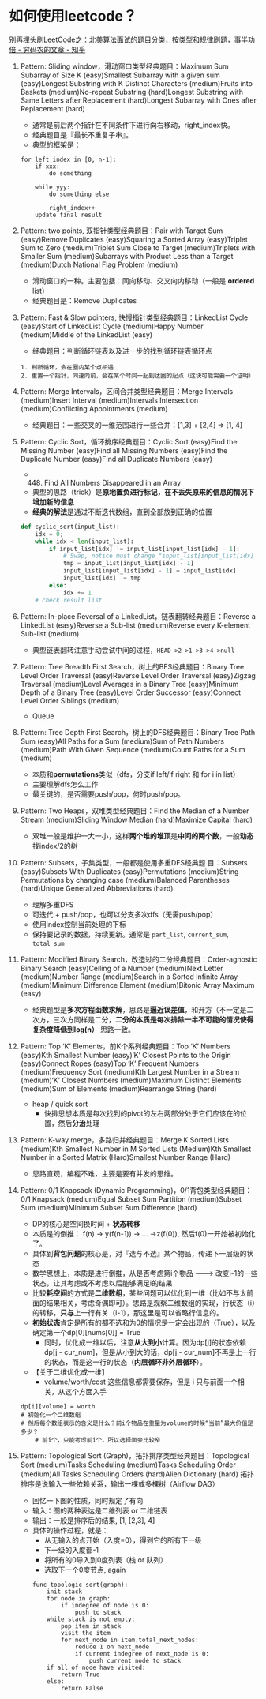 # 如何使用leetcode？

[别再埋头刷LeetCode之：北美算法面试的题目分类，按类型和规律刷题，事半功倍 - 穷码农的文章 - 知乎](https://zhuanlan.zhihu.com/p/89392459)

1. Pattern: Sliding window，滑动窗口类型经典题目：Maximum Sum Subarray of Size K (easy)Smallest Subarray with a given sum (easy)Longest Substring with K Distinct Characters (medium)Fruits into Baskets (medium)No-repeat Substring (hard)Longest Substring with Same Letters after Replacement (hard)Longest Subarray with Ones after Replacement (hard)
    - 通常是前后两个指针在不同条件下进行向右移动，right_index快。
    - 经典题目是『最长不重复子串』。
    - 典型的框架是：
    ```
    for left_index in [0, n-1]:
        if xxx:
            do something
        
        while yyy:
            do something else
            
            right_index++
        update final result
    ```

2. Pattern: two points, 双指针类型经典题目：Pair with Target Sum (easy)Remove Duplicates (easy)Squaring a Sorted Array (easy)Triplet Sum to Zero (medium)Triplet Sum Close to Target (medium)Triplets with Smaller Sum (medium)Subarrays with Product Less than a Target (medium)Dutch National Flag Problem (medium)
    - 滑动窗口的一种。主要包括：同向移动、交叉向内移动（一般是 **ordered** list）
    - 经典题目是：Remove Duplicates

3. Pattern: Fast & Slow pointers, 快慢指针类型经典题目：LinkedList Cycle (easy)Start of LinkedList Cycle (medium)Happy Number (medium)Middle of the LinkedList (easy)
    - 经典题目：判断循环链表以及进一步的找到循环链表循环点
    ```
    1. 判断循环，会在圈内某个点相遇
    2. 重置一个指针，同速向前，会在某个时间一起到达圈的起点（这块可能需要一个证明）
    ```

4. Pattern: Merge Intervals，区间合并类型经典题目：Merge Intervals (medium)Insert Interval (medium)Intervals Intersection (medium)Conflicting Appointments (medium)
    - 经典题目：一些交叉的一维范围进行一些合并：[1,3] + [2,4] => [1, 4]

5. Pattern: Cyclic Sort，循环排序经典题目：Cyclic Sort (easy)Find the Missing Number (easy)Find all Missing Numbers (easy)Find the Duplicate Number (easy)Find all Duplicate Numbers (easy)
    - 448. Find All Numbers Disappeared in an Array
    - 典型的思路（trick）是**原地置负进行标记，在不丢失原来的信息的情况下增加新的信息**
    - **经典的解法**是通过不断迭代数组，直到全部放到正确的位置
    ```py
    def cyclic_sort(input_list):
        idx = 0;
        while idx < len(input_list):
            if input_list[idx] != input_list[input_list[idx] - 1]:
                # Swap, notice must change "input_list[input_list[idx] - 1]" first
                tmp = input_list[input_list[idx] - 1]
                input_list[input_list[idx] - 1] = input_list[idx] 
                input_list[idx]  = tmp
            else:
                idx += 1
        # check result list
    ```
    
6. Pattern: In-place Reversal of a LinkedList，链表翻转经典题目：Reverse a LinkedList (easy)Reverse a Sub-list (medium)Reverse every K-element Sub-list (medium)
    - 典型链表翻转注意手动尝试中间的过程，`HEAD->2->1->3->4->null`

7. Pattern: Tree Breadth First Search，树上的BFS经典题目：Binary Tree Level Order Traversal (easy)Reverse Level Order Traversal (easy)Zigzag Traversal (medium)Level Averages in a Binary Tree (easy)Minimum Depth of a Binary Tree (easy)Level Order Successor (easy)Connect Level Order Siblings (medium)
    - Queue

8. Pattern: Tree Depth First Search，树上的DFS经典题目：Binary Tree Path Sum (easy)All Paths for a Sum (medium)Sum of Path Numbers (medium)Path With Given Sequence (medium)Count Paths for a Sum (medium)
    - 本质和**permutations**类似（dfs，分支if left/if right 和 for i in list）
    - 主要理解dfs怎么工作
    - 最关键的，是否需要push/pop，何时push/pop。
9. Pattern: Two Heaps，双堆类型经典题目：Find the Median of a Number Stream (medium)Sliding Window Median (hard)Maximize Capital (hard)
    - 双堆一般是维护一大一小，这样**两个堆的堆顶**是**中间的两个数**，一般**动态**找index/2的树

10. Pattern: Subsets，子集类型，一般都是使用多重DFS经典题 目：Subsets (easy)Subsets With Duplicates (easy)Permutations (medium)String Permutations by changing case (medium)Balanced Parentheses (hard)Unique Generalized Abbreviations (hard)
    - 理解多重DFS
    - 可迭代 + push/pop，也可以分支多次dfs（无需push/pop）
    - 使用index控制当前处理的下标
    - 保持要记录的数据，持续更新。通常是 `part_list`, `current_sum`, `total_sum`

11. Pattern: Modified Binary Search，改造过的二分经典题目：Order-agnostic Binary Search (easy)Ceiling of a Number (medium)Next Letter (medium)Number Range (medium)Search in a Sorted Infinite Array (medium)Minimum Difference Element (medium)Bitonic Array Maximum (easy)
    - 经典题型是**多次方程函数求解**，思路是**逼近误差值**，和开方（不一定是二次方，三次方同样是二分，**二分的本质是每次排除一半不可能的情况使得复杂度降低到log(n）** 思路一致。

12. Pattern: Top ‘K’ Elements，前K个系列经典题目：Top ‘K’ Numbers (easy)Kth Smallest Number (easy)‘K’ Closest Points to the Origin (easy)Connect Ropes (easy)Top ‘K’ Frequent Numbers (medium)Frequency Sort (medium)Kth Largest Number in a Stream (medium)‘K’ Closest Numbers (medium)Maximum Distinct Elements (medium)Sum of Elements (medium)Rearrange String (hard)
    - heap / quick sort
        - 快排思想本质是每次找到的pivot的左右两部分处于它们应该在的位置，然后**分治**处理

13. Pattern: K-way merge，多路归并经典题目：Merge K Sorted Lists (medium)Kth Smallest Number in M Sorted Lists (Medium)Kth Smallest Number in a Sorted Matrix (Hard)Smallest Number Range (Hard)
    - 思路直观，编程不难，主要是要有并发的思维。

14. Pattern: 0/1 Knapsack (Dynamic Programming)，0/1背包类型经典题目：0/1 Knapsack (medium)Equal Subset Sum Partition (medium)Subset Sum (medium)Minimum Subset Sum Difference (hard)
    - DP的核心是空间换时间 + **状态转移**
    - 本质是的倒推： f(n) -> y(f(n-1)) -> ... ->z(f(0)), 然后f(0)一开始被初始化了。
    - 具体到**背包问题**的核心是，对『选与不选』某个物品，传递下一层级的状态
    - 数学思想上，本质是进行倒推，从是否考虑第i个物品 ---> 改变i-1的一些状态，让其考虑或不考虑以后能够满足i的结果
    - 比较**耗空间**的方式是**二维数组**，某些问题可以优化到一维（比如不与太前面的结果相关，考虑奇偶即可）。思路是观察二维数组的实现，行状态（i）的转移，**只与**上一行有关（i-1），那这里是可以省略行信息的。
    - **初始状态**肯定是所有的都不选和为0的情况是一定会出现的（True），以及确定第一个dp[0][nums[0]] = True
        - 同时，优化成一维以后，注意**从大到小**计算。因为dp[j]的状态依赖dp[j - cur_num]，但是从小到大的话，dp[j - cur_num]不再是上一行的状态，而是这一行的状态（**内层循环非外层循环**）。
    - 【关于二维优化成一维】
        - volume/worth/cost 这些信息都需要保存，但是 i 只与前面一个相关，从这个方面入手
    ```
    dp[i][volume] = worth
    # 初始化一个二维数组
    # 然后每个数组表示的含义是什么？前i个物品在重量为volume的时候“当前”最大价值是多少？
        # 前i个，只能考虑前i个，所以选择面会比较窄   

    ```

15. Pattern: Topological Sort (Graph)，拓扑排序类型经典题目：Topological Sort (medium)Tasks Scheduling (medium)Tasks Scheduling Order (medium)All Tasks Scheduling Orders (hard)Alien Dictionary (hard)
拓扑排序是说输入一些依赖关系，输出一棵或多棵树（Airflow DAG）
    - 回忆一下图的性质，同时规定了有向
    - 输入：图的两种表达是二维列表 or 二维链表
    - 输出：一般是排序后的结果, [1, [2,3], 4]
    - 具体的操作过程，就是：
        - 从无输入的点开始（入度=0），得到它的所有下一级
        - 下一级的入度都-1
        - 将所有的0导入到0度列表（栈 or 队列）
        - 选取下一个0度节点, again
        ```
        func topologic_sort(graph):
            init stack
            for node in graph:
                if indegree of node is 0:
                    push to stack
            while stack is not empty:
                pop item in stack
                visit the item
                for next_node in item.total_next_nodes:
                    reduce 1 on next_node
                    if current indegree of next_node is 0:
                        push current node to stack
            if all of node have visited:
                return True
            else:
                return False
        ```

